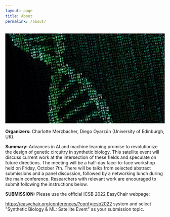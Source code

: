 ```yaml
---
layout: page
title: About
permalink: /about/
---
```


![DNA AI Image](ai_dna.png)

**Organizers:** Charlotte Merzbacher, Diego Oyarzún (University of Edinburgh, UK).

**Summary:** Advances in AI and machine learning promise to revolutionize the design of genetic circuitry in synthetic biology. This satellite event will discuss current work at the intersection of these fields and speculate on future directions. The meeting will be a half-day face-to-face workshop held on Friday, October 7th. There will be talks from selected abstract submissions and a panel discussion, followed by a networking lunch during the main conference. Researchers with relevant work are encouraged to submit following the instructions below.

**SUBMISSION:** Please use the official ICSB 2022 EasyChair webpage: 

https://easychair.org/conferences/?conf=icsb2022 system and select "Synthetic Biology & ML: Satellite Event" as your submission topic.
